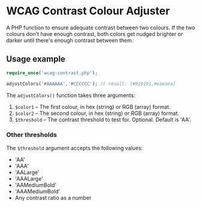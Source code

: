# WCAG Contrast Colour Adjuster

A PHP function to ensure adequate contrast between two colours. If the two colours don't have enough contrast, both colors get nudged brighter or darker until there's enough contrast between them.

## Usage example

```php
require_once('wcag-contrast.php');

adjustColors('#AAAAAA','#CCCCCC'); // result: [#919191,#eaeaea]
```

The `adjustColors()` function takes three arguments:

1. `$color1` – The first colour, in hex (string) or RGB (array) format.
2. `$color2` – The second colour, in hex (string) or RGB (array) format.
3. `$threshold` – The contrast threshold to test for. Optional. Default is 'AA'.

### Other thresholds

The `$threshold` argument accepts the following values:

- 'AA'
- 'AAA'
- 'AALarge'
- 'AAALarge'
- 'AAMediumBold'
- 'AAAMediumBold'
- Any contrast ratio as a number

